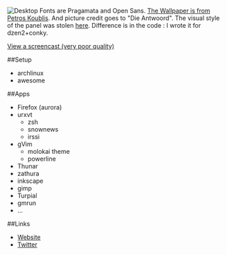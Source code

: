 ![Desktop](http://gniii.org/file/Janv2014.png)
Fonts are Pragamata and Open Sans. [The Wallpaper is from Petros Koublis](http://stampsy.com/5036). And picture credit goes to "Die Antwoord".
The visual style of the panel was stolen [here](http://www.reddit.com/r/unixporn/comments/1nk1mk/archwmfs2_quadrilaterals/). Difference is in the code : I wrote it for dzen2+conky.

[View a screencast (very poor quality)](http://gniii.org/file/screen.gif)

##Setup

- archlinux
- awesome

##Apps

- Firefox (aurora)
- urxvt
  - zsh
  - snownews
  - irssi
- gVim
  - molokai theme
  - powerline
- Thunar
- zathura
- inkscape
- gimp
- Turpial
- gmrun
- ...

##Links

- [Website](http://gniii.org)
- [Twitter](https://twitter.com/mwatermelon)

